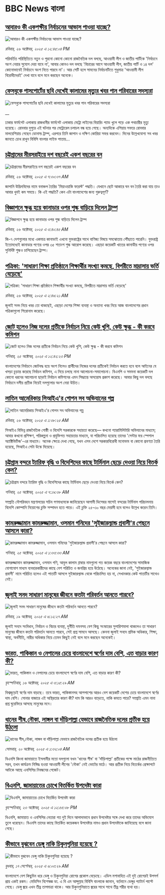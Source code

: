 # BBC News বাংলা## [আবারও কী একপক্ষীয় নির্বাচনের আভাস পাওয়া যাচ্ছে?](https://www.bbc.com/bengali/articles/ce9dv97r525o?at_medium=RSS&at_campaign=rss?at_campaign=githubrss)![আবারও কী একপক্ষীয় নির্বাচনের আভাস পাওয়া যাচ্ছে?](https://ichef.bbci.co.uk/ace/ws/240/cpsprodpb/b1be/live/970ac220-b25e-11f0-ba75-093eca1ac29b.jpg)_রবিবার, ২৬ অক্টোবর, ২০২৫ এ ১২:৪৫:০৪ PM_পরিবর্তিত পরিস্থিতিতে নতুন ও পুরনো কোনো কোনো রাজনৈতিক দল বলছে, আওয়ামী লীগ ও জাতীয় পার্টিকে 'নির্বাচনে অংশ নেয়ার সুযোগ দেয়া যাবে না', আবার কোনও দল বলছে 'বিচারের আগে আওয়ামী লীগ, জাতীয় পার্টি ও ১৪ দল' কোনোভাবেই নির্বাচনে অংশ নিতে পারবে না'। আর সেটি হলে সামনের নির্বাচনটিতে শুধুমাত্র 'আওয়ামী লীগ বিরোধীদেরই' দেখা যাবে বলে মনে করছেন অনেকে।## [ফেসবুকে পাসপোর্টের ছবি দেখেই কালামের মৃত্যুর খবর পান পরিবারের সদস্যরা](https://www.bbc.co.uk/bengali/live/cgmxj39d7y8t?at_medium=RSS&at_campaign=rss?at_campaign=githubrss)![ফেসবুকে পাসপোর্টের ছবি দেখেই কালামের মৃত্যুর খবর পান পরিবারের সদস্যরা](https://ichef.bbci.co.uk/ace/standard/240/cpsprodpb/00aa/live/d8d18ef0-b277-11f0-b2a1-6f537f66f9aa.jpg)__ঢাকার ফার্মগেট এলাকায় রাজধানীর ফার্মগেট এলাকায় মেট্রো লাইনের বিয়ারিং প্যাড খুলে পড়ে এক পথচারীর মৃত্যু হয়েছে। রোববার দুপুরে এই ঘটনার পর মেট্রোরেল চলাচল বন্ধ হয়ে গেছে। অন্যদিকে এশিয়ায় সফরে রোববার মালয়েশিয়ায় গেছেন ডোনাল্ড ট্রাম্প, এরপরে তিনি জাপান ও দক্ষিণ কোরিয়া সফর করবেন। দিনের উল্লেখযোগ্য সব খবর জানতে চোখ রাখুন বিবিসি বাংলার লাইভ পাতায়...## [চট্টগ্রামের মীরসরাইয়ে দশ বছরেই একশ বছরের বন](https://www.bbc.com/bengali/articles/c5yl2kx030yo?at_medium=RSS&at_campaign=rss?at_campaign=githubrss)![চট্টগ্রামের মীরসরাইয়ে দশ বছরেই একশ বছরের বন](https://ichef.bbci.co.uk/ace/ws/240/cpsprodpb/f8fe/live/d67071b0-b1ac-11f0-9cab-2d0a3e089522.jpg)_রবিবার, ২৬ অক্টোবর, ২০২৫ এ ৭:৩০:৩৭ AM_জাপানি উদ্ভিদবিদের নামে বনাঞ্চল তৈরির 'মিয়াওয়াকি ফরেস্ট' পদ্ধতি। যেখানে ছোট আকারে ঘন বন তৈরি করা যায় তাও আবার খুবই কম সময়ে। কি এই পদ্ধতি? কেন এটা বাংলাদেশের জন্য গুরুত্বপূর্ণ?## [বিজ্ঞাপনে ক্ষুব্ধ হয়ে কানাডার ওপর শুল্ক বাড়িয়ে দিলেন ট্রাম্প](https://www.bbc.com/bengali/articles/cz0xd53275ro?at_medium=RSS&at_campaign=rss?at_campaign=githubrss)![বিজ্ঞাপনে ক্ষুব্ধ হয়ে কানাডার ওপর শুল্ক বাড়িয়ে দিলেন ট্রাম্প](https://ichef.bbci.co.uk/ace/ws/240/cpsprodpb/3bb0/live/f1d01d80-b219-11f0-ba75-093eca1ac29b.jpg)_রবিবার, ২৬ অক্টোবর, ২০২৫ এ ৩:৪০:৪৫ AM_জি-৭ দেশগুলোর মধ্যে একমাত্র কানাডাই এখনো যুক্তরাষ্ট্রের সাথে বাণিজ্য বিষয়ে সমঝোতায় পৌঁছাতে পারেনি। যুক্তরাষ্ট্র ইতোমধ্যেই কানাডার পণ্যের ওপর ৩৫ শতাংশ শুল্ক আরোপ করেছে। এছাড়া কয়েকটি খাতের কানাডীয় পণ্যের ওপর সুনির্দিষ্ট শুল্কও চাপিয়েছেন ট্রাম্প।## [পত্রিকা: 'সাধারণ শিক্ষা প্রতিষ্ঠানে শিক্ষার্থীর সংখ্যা কমছে, বিপরীতে মাদ্রাসায় ভর্তি বেড়েছে'](https://www.bbc.com/bengali/articles/c709nyxpzz5o?at_medium=RSS&at_campaign=rss?at_campaign=githubrss)![পত্রিকা: 'সাধারণ শিক্ষা প্রতিষ্ঠানে শিক্ষার্থীর সংখ্যা কমছে, বিপরীতে মাদ্রাসায় ভর্তি বেড়েছে'](https://ichef.bbci.co.uk/ace/ws/240/cpsprodpb/7c45/live/db901550-b20c-11f0-aa13-0b0479f6f42a.jpg)_রবিবার, ২৬ অক্টোবর, ২০২৫ এ ২:৪৬:২১ AM_জুলাই সনদ নিয়ে খবর তো থাকছেই, এছাড়া দেশের শিক্ষা ব্যবস্থা ও অন্যান্য খবর নিয়ে আজ বাংলাদেশের প্রধান পত্রিকাগুলো শিরোনাম করেছে।## [জোট হলেও নিজ দলের প্রতীকে নির্বাচন নিয়ে কেউ খুশি, কেউ ক্ষুব্ধ - কী করবে কমিশন ](https://www.bbc.com/bengali/articles/c8dr1e74nddo?at_medium=RSS&at_campaign=rss?at_campaign=githubrss)![জোট হলেও নিজ দলের প্রতীকে নির্বাচন নিয়ে কেউ খুশি, কেউ ক্ষুব্ধ - কী করবে কমিশন ](https://ichef.bbci.co.uk/ace/ws/240/cpsprodpb/c196/live/1e73d0d0-b197-11f0-ba75-093eca1ac29b.jpg)_শনিবার, ২৫ অক্টোবর, ২০২৫ এ ১২:৪২:২৩ PM_বাংলাদেশের নির্বাচনে জোটবদ্ধ হয়ে অংশ নিলেও প্রার্থীদের নিজের দলের প্রতীকেই নির্বাচন করতে হবে বলে আইনের যে খসড়া চূড়ান্ত করেছে নির্বাচন কমিশন, এ নিয়ে চলছে নানা আলোচনা-সমালোচনা।  বিএনপি ও সমমনা কয়েকটি দল কোনো ধরনের আলোচনা ছাড়াই নির্বাচন কমিশনের এমন সিদ্ধান্তে অসন্তোষ প্রকাশ করেছে। আবার কিছু দল বলছে নির্বাচনে দলীয় প্রতীক নিয়েই দলগুলোর অংশ নেয়া উচিত।## [লাতিন আমেরিকায় সিআইএ'র গোপন সব অভিযানের গল্প](https://www.bbc.com/bengali/articles/c7v877ygrnzo?at_medium=RSS&at_campaign=rss?at_campaign=githubrss)![লাতিন আমেরিকায় সিআইএ'র গোপন সব অভিযানের গল্প](https://ichef.bbci.co.uk/ace/ws/240/cpsprodpb/54ee/live/ad8ff840-b17c-11f0-aa13-0b0479f6f42a.jpg)_রবিবার, ২৬ অক্টোবর, ২০২৫ এ ১:৩৮:২৫ AM_সিআইএ বিভিন্ন রাজনৈতিক গোষ্ঠী ও বিদেশি সরকারকে সহায়তা করেছে— কখনো প্যারামিলিটারি অভিযানের মাধ্যমে; আবার কখনো প্রশিক্ষণ, পরিকল্পনা ও প্রযুক্তিগত সহায়তার মাধ্যমে, যা পরিচালিত হয়েছে তাদের 'সেন্টার ফর স্পেশাল অ্যাক্টিভিটিজ'-এর মাধ্যমে। অনেক ক্ষেত্রে দেখা গেছে, যখন এসব দেশে সরকারবিরোধী মনোভাব বা কোনো প্রবণতা তৈরি হয়েছে, সিআইএ সেটা উস্কে দিয়েছে।## [চট্টগ্রাম বন্দরে ট্যারিফ বৃদ্ধি ও বিদেশিদের কাছে টার্মিনাল ছেড়ে দেওয়া নিয়ে বিতর্ক কেন?](https://www.bbc.com/bengali/articles/ckgk23233q8o?at_medium=RSS&at_campaign=rss?at_campaign=githubrss)![চট্টগ্রাম বন্দরে ট্যারিফ বৃদ্ধি ও বিদেশিদের কাছে টার্মিনাল ছেড়ে দেওয়া নিয়ে বিতর্ক কেন?](https://ichef.bbci.co.uk/ace/ws/240/cpsprodpb/5ca0/live/f251b660-b165-11f0-aa13-0b0479f6f42a.jpg)_শনিবার, ২৫ অক্টোবর, ২০২৫ এ ৭:১৯:৩৮ AM_সম্প্রতি নৌপরিবহন মন্ত্রণালয়ের সচিব গণমাধ্যমকে জানিয়েছেন আগামী ডিসেম্বর মাসেই বন্দরের টার্মিনাল পরিচালনায় বিদেশি কোম্পানি নিয়োগের চুক্তি সম্পাদন হতে পারে। এই চুক্তি ২৫-৩০ বছর মেয়াদী হবে বলেও উল্লেখ করেন তিনি।## [কামরুজ্জামান কামরুজ্জামান, ওসমান গনিদের 'সুইজারল্যান্ড প্রবাসী'র পেছনে আসলে কারা?](https://www.bbc.com/bengali/articles/crmxj19wvwno?at_medium=RSS&at_campaign=rss?at_campaign=githubrss)![কামরুজ্জামান কামরুজ্জামান, ওসমান গনিদের 'সুইজারল্যান্ড প্রবাসী'র পেছনে আসলে কারা?](https://ichef.bbci.co.uk/ace/ws/240/cpsprodpb/9267/live/98131630-af44-11f0-aa13-0b0479f6f42a.jpg)_শনিবার, ২৫ অক্টোবর, ২০২৫ এ ১:৩৩:৩৩ AM_কামরুজ্জামান কামরুজ্জামান, ওসমান গণি, আবুল কালাম প্লাম্বার নামগুলো গত কয়েক বছরে বাংলাদেশের সামাজিক যোগাযোগ মাধ্যম ব্যবহারকারীদের কাছে বেশ পরিচিত ও জনপ্রিয় হয়ে উঠেছে। অনেকের জানা নেই, 'সুইজারল্যান্ড প্রবাসী' নামে পরিচিত হলেও এই পাতাটি আসলে সুইজারল্যান্ড থেকে পরিচালিত হয় না, সেখানকার কেউ পাতাটির সাথেও নেই।## [জুলাই সনদ সাধারণ মানুষের জীবনে কতটা পরিবর্তন আনতে পারবে?](https://www.bbc.com/bengali/articles/c751w4k6q12o?at_medium=RSS&at_campaign=rss?at_campaign=githubrss)![জুলাই সনদ সাধারণ মানুষের জীবনে কতটা পরিবর্তন আনতে পারবে?](https://ichef.bbci.co.uk/ace/ws/240/cpsprodpb/fe81/live/806715a0-ac3c-11f0-aa13-0b0479f6f42a.jpg)_রবিবার, ১৯ অক্টোবর, ২০২৫ এ ৬:১২:২৭ AM_জুলাই সনদে সংবিধান, নির্বাচন ও বিচার ব্যবস্থা, দুর্নীতি দমনসহ বেশ কিছু সংস্কারের সুপারিশমালা থাকলেও তা সাধারণ মানুষের জীবনে কতটা পরিবর্তন আনতে পারবে, সেই প্রশ্ন সামনে আসছে। কেননা জুলাই সনদে শ্রমিক অধিকার, শিক্ষা, স্বাস্থ্য, অর্থনীতি, নারীর অধিকার নিয়ে তেমন কিছুই নেই বলে মনে করছেন অনেকেই।## [ভারত, পাকিস্তান ও নেপালের চেয়ে বাংলাদেশে স্বর্ণের দাম বেশি, এত বাড়ার কারণ কী?](https://www.bbc.com/bengali/articles/c231kzd1xk3o?at_medium=RSS&at_campaign=rss?at_campaign=githubrss)![ভারত, পাকিস্তান ও নেপালের চেয়ে বাংলাদেশে স্বর্ণের দাম বেশি, এত বাড়ার কারণ কী?](https://ichef.bbci.co.uk/ace/ws/240/cpsprodpb/0255/live/eef19d40-a9d7-11f0-b142-c350b61cfbce.jpg)_বৃহস্পতিবার, ১৬ অক্টোবর, ২০২৫ এ ৩:১৫:২৯ AM_বিশ্বজুড়েই স্বর্ণের দাম বাড়ছে। তবে ভারত, পাকিস্তানসহ আশপাশের আরও বেশ কয়েকটি দেশের চেয়ে বাংলাদেশে স্বর্ণের দাম বেশি। সোনার বাজারে এই অস্থিরতার কারণ কী? দাম কি আরও বাড়েতে, নাকি কমতে পারে? সম্প্রতি এমন নানা প্রশ্ন ঘুরেফিরে আসছে মানুষের মনে।## [ধানের শীষ,নৌকা, লাঙ্গল বা দাঁড়িপাল্লা যেভাবে রাজনৈতিক দলের প্রতীক হয়ে উঠলো](https://www.bbc.com/bengali/articles/czdr1gn0redo?at_medium=RSS&at_campaign=rss?at_campaign=githubrss)![ধানের শীষ,নৌকা, লাঙ্গল বা দাঁড়িপাল্লা যেভাবে রাজনৈতিক দলের প্রতীক হয়ে উঠলো](https://ichef.bbci.co.uk/ace/ws/240/cpsprodpb/b002/live/90668e20-a9aa-11f0-928c-71dbb8619e94.jpg)_সোমবার, ২০ অক্টোবর, ২০২৫ এ ১:৩২:০৪ AM_বিএনপি কিংবা জামায়াতে ইসলামীর মতো দলগুলো যখন 'ধানের শীষ' বা 'দাঁড়িপাল্লা' প্রতীকের  পক্ষে মাঠের রাজনীতিতে সরব, তখন কার্যক্রম নিষিদ্ধ হওয়া আওয়ামী লীগের 'নৌকা' নেই ভোটের মাঠে। আর প্রতীক নিয়ে বিতর্কের প্রেক্ষাপটে আটকে আছে এনসিপির নিবন্ধনের গেজেট।## [বিএনপি, জামায়াতের চোখে বিতর্কিত উপদেষ্টা কারা](https://www.bbc.com/bengali/articles/c2emwre0rgwo?at_medium=RSS&at_campaign=rss?at_campaign=githubrss)![বিএনপি, জামায়াতের চোখে বিতর্কিত উপদেষ্টা কারা](https://ichef.bbci.co.uk/ace/ws/240/cpsprodpb/028c/live/7f2b96d0-b00a-11f0-b2a1-6f537f66f9aa.jpg)_বৃহস্পতিবার, ২৩ অক্টোবর, ২০২৫ এ ১২:৫৫:৩৮ PM_বিএনপি, জামায়াত ও এনসিপির নেতারা গত দুই দিনে আলাদাভাবে প্রধান উপদেষ্টার সঙ্গে দেখা করে তাদের অভিযোগ তুলে ধরেছেন। বিএনপি তাদের কাছে বিতর্কিত কয়েকজন উপদেষ্টার নামও প্রধান উপদেষ্টাকে জানিয়েছে বলে জানা গেছে।## [কীভাবে বুঝবেন ডেঙ্গু নাকি চিকুনগুনিয়া হয়েছে ?](https://www.bbc.com/bengali/articles/cwynvwgxv77o?at_medium=RSS&at_campaign=rss?at_campaign=githubrss)![কীভাবে বুঝবেন ডেঙ্গু নাকি চিকুনগুনিয়া হয়েছে ?](https://ichef.bbci.co.uk/ace/ws/240/cpsprodpb/1351/live/7e4cce80-938d-11f0-9cf6-cbf3e73ce2b9.jpg)_বুধবার, ১৭ সেপ্টেম্বর, ২০২৫ এ ৬:০৩:২৯ AM_বাংলাদেশে বেশ কিছুদিন ধরে ডেঙ্গু ও চিকুনগুনিয়া রোগের প্রকোপ বেড়েছে। এডিস মশাবাহিত এই দুই রোগেরই উপসর্গ প্রায় একই রকম। মেডিসিন বিশেষজ্ঞ ডা. এ বি এম আব্দুল্লাহ বিবিসি বাংলাকে জানান, বর্তমানে ডেঙ্গুর প্যাটার্ন পাল্টে গেছে। ডেঙ্গু জ্বরে এখন তীব্র তাপমাত্রা থাকে। আর চিকুনগুনিয়াতে জ্বরের সাথে সাথে তীব্র শরীর ব্যথা হয়।